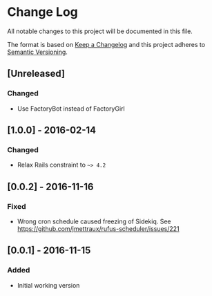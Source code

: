 # Change Log
All notable changes to this project will be documented in this file.

The format is based on [Keep a Changelog](http://keepachangelog.com/)
and this project adheres to [Semantic Versioning](http://semver.org/).

## [Unreleased]
### Changed
- Use FactoryBot instead of FactoryGirl

## [1.0.0] - 2016-02-14
### Changed
- Relax Rails constraint to `~> 4.2`

## [0.0.2] - 2016-11-16
### Fixed
- Wrong cron schedule caused freezing of Sidekiq. See https://github.com/jmettraux/rufus-scheduler/issues/221

## [0.0.1] - 2016-11-15
### Added
- Initial working version
